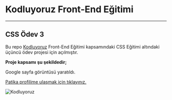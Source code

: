 # Kodluyoruz Front-End Eğitimi
---
## CSS Ödev 3

Bu repo [Kodluyoruz](kodluyoruz.org) Front-End Eğitimi kapsamındaki CSS Eğitimi altındaki üçüncü ödev projesi için açılmıştır.

**Proje kapsamı şu şekildedir;**

Google sayfa görüntüsü yaratıldı. 


[Patika profilime ulaşmak için tıklayınız.](https://app.patika.dev/edamiaj)

![Kodluyoruz](https://miro.medium.com/max/3150/2*TZeK0kyHTRHVv3gUi8BtQg.png)
